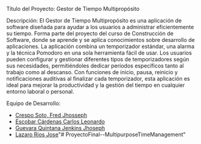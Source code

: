 Título del Proyecto: Gestor de Tiempo Multipropósito

Descripción:
El Gestor de Tiempo Multipropósito es una aplicación de software diseñada para ayudar a los usuarios a administrar eficientemente su tiempo. Forma parte del proyecto del curso de Construcción de Software, donde se aprende y se aplica conocimientos sobre desarrollo de aplicaciones. La aplicación combina un temporizador estándar, una alarma y la técnica Pomodoro en una sola herramienta fácil de usar. Los usuarios pueden configurar y gestionar diferentes tipos de temporizadores según sus necesidades, permitiéndoles dedicar períodos específicos tanto al trabajo como al descanso. Con funciones de inicio, pausa, reinicio y notificaciones auditivas al finalizar cada temporizador, esta aplicación es ideal para mejorar la productividad y la gestión del tiempo en cualquier entorno laboral o personal.

Equipo de Desarrollo: 

- [Crespo Soto, Fred Jhosseph](https://github.com/Fred-Crespo)
- [Escobar Cárdenas Carlos Leonardo](https://github.com/cleonardoescobarc)
- [Guevara Quintana Jenkins Jhoseph](https://github.com/Loteba)
- [Lazaro Rios Jose](https://github.com/JoseLazaroRios)"# ProyectoFinal--MultipurposeTimeManagement" 
